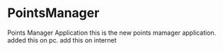 # PointsManager
Points Manager Application
this is the new points mamager application.
added this on pc.
add this on internet
